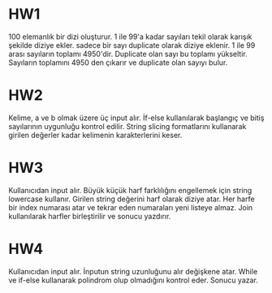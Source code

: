 # HW1</br>
100 elemanlık bir dizi oluşturur. 1 ile 99'a kadar sayıları tekil olarak karışık şekilde diziye ekler. sadece bir sayı duplicate 
olarak diziye eklenir. 1 ile 99 arası sayıların toplamı 4950'dir. Duplicate olan sayı bu toplamı yükseltir. Sayıların toplamını
4950 den çıkarır ve duplicate olan sayıyı bulur.

# HW2</br>
Kelime, a ve b olmak üzere üç input alır. İf-else kullanılarak başlangıç ve bitiş sayılarının uygunluğu kontrol edilir. String 
slicing formatlarını kullanarak girilen değerler kadar kelimenin karakterlerini keser.

# HW3</br>
Kullanıcıdan input alır. Büyük küçük harf farklılığını engellemek için string lowercase kullanır. Girilen string değerini 
harf olarak diziye atar. Her harfe bir index numarası atar ve tekrar eden numaraları yeni listeye almaz. Join kullanılarak harfler
birleştirilir ve sonucu yazdırır.

# HW4</br>
Kullanıcıdan input alır. İnputun string uzunluğunu alır değişkene atar. While ve if-else kullanarak polindrom olup olmadığını
kontrol eder. Sonucu yazar.
